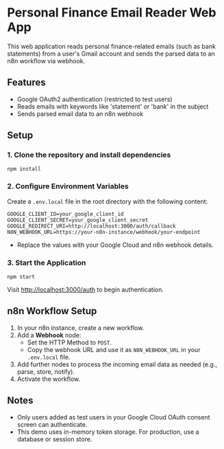 # Personal Finance Email Reader Web App

This web application reads personal finance-related emails (such as bank statements) from a user's Gmail account and sends the parsed data to an n8n workflow via webhook.

## Features

- Google OAuth2 authentication (restricted to test users)
- Reads emails with keywords like 'statement' or 'bank' in the subject
- Sends parsed email data to an n8n webhook

## Setup

### 1. Clone the repository and install dependencies

```
npm install
```

### 2. Configure Environment Variables

Create a `.env.local` file in the root directory with the following content:

```
GOOGLE_CLIENT_ID=your_google_client_id
GOOGLE_CLIENT_SECRET=your_google_client_secret
GOOGLE_REDIRECT_URI=http://localhost:3000/auth/callback
N8N_WEBHOOK_URL=https://your-n8n-instance/webhook/your-endpoint
```

- Replace the values with your Google Cloud and n8n webhook details.

### 3. Start the Application

```
npm start
```

Visit [http://localhost:3000/auth](http://localhost:3000/auth) to begin authentication.

## n8n Workflow Setup

1. In your n8n instance, create a new workflow.
2. Add a **Webhook** node:
   - Set the HTTP Method to `POST`.
   - Copy the webhook URL and use it as `N8N_WEBHOOK_URL` in your `.env.local` file.
3. Add further nodes to process the incoming email data as needed (e.g., parse, store, notify).
4. Activate the workflow.

## Notes

- Only users added as test users in your Google Cloud OAuth consent screen can authenticate.
- This demo uses in-memory token storage. For production, use a database or session store.
